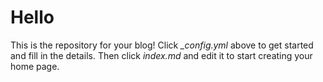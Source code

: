 # Hello

This is the repository for your blog! Click *_config.yml* above to get started and fill in the details. Then click *index.md* and edit it to start creating your home page.
